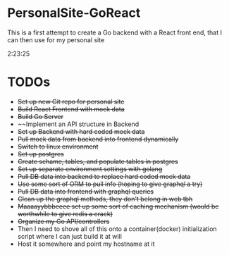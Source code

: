 # PersonalSite-GoReact
 
This is a first attempt to create a Go backend with a React front end, that I can then use for my personal site

2:23:25

# TODOs
- ~~Set up new Git repo for personal site~~
- ~~Build React Frontend with mock data~~
- ~~Build Go Server~~
- ~~Implement an API structure in Backend
- ~~Set up Backend with hard coded mock data~~
- ~~Pull mock data from backend into frontend dynamically~~
- ~~Switch to linux environment~~
- ~~Set up postgres~~
- ~~Create schame, tables, and populate tables in postgres~~
- ~~Set up separate environment settings with golang~~
- ~~Pull DB data into backend to replace hard coded mock data~~
- ~~Use some sort of ORM to pull info (hoping to give graphql a try)~~
- ~~Pull DB data into frontend with graphql queries~~
- ~~Clean up the graphql methods, they don't belong in web tbh~~
- ~~Maaaayybbbeeee set up some sort of caching mechanism (would be worthwhile to give redis a crack)~~
- ~~Organize my Go API/controllers~~
- Then I need to shove all of this onto a container(docker) initialization script where I can just build it at will
- Host it somewhere and point my hostname at it